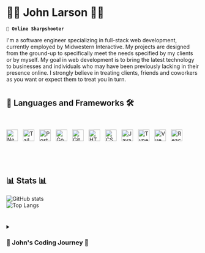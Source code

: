# 👾👾 John Larson 👾👾

**`🎯 Online Sharpshooter`**

I'm a software engineer specializing in full-stack web development, currently employed by Midwestern Interactive. My projects are designed from the ground-up to specifically meet the needs specified by my clients or by myself. My goal in web development is to bring the latest technology to businesses and individuals who may have been previously lacking in their presence online. I strongly believe in treating clients, friends and coworkers as you want or expect them to treat you in turn.
<br />

#

## 🧰 Languages and Frameworks 🛠️

<br />

<img align="left" alt="Next" width="30px" style="padding-right:10px;" src="https://cdn.jsdelivr.net/gh/devicons/devicon/icons/nextjs/nextjs-original.svg" /><img align="left" alt="Tailwind" width="30px" style="padding-right:10px;" src="https://cdn.jsdelivr.net/gh/devicons/devicon@latest/icons/tailwindcss/tailwindcss-original.svg" />
<img align="left" alt="PostgreSQL" width="30px" style="padding-right:10px;" src="https://cdn.jsdelivr.net/gh/devicons/devicon@latest/icons/go/go-original-wordmark.svg" />
<img align="left" alt="Go" width="30px" style="padding-right:10px;" src="https://cdn.jsdelivr.net/gh/devicons/devicon@latest/icons/postgresql/postgresql-original.svg" />
<img align="left" alt="Git" width="30px" style="padding-right:10px;" src="https://cdn.jsdelivr.net/gh/devicons/devicon/icons/git/git-original.svg" />
<img align="left" alt="HTML" width="30px" style="padding-right:10px;" src="https://cdn.jsdelivr.net/gh/devicons/devicon/icons/html5/html5-plain.svg" />
<img align="left" alt="CSS" width="30px" style="padding-right:10px;" src="https://cdn.jsdelivr.net/gh/devicons/devicon/icons/css3/css3-plain.svg" />
<img align="left" alt="JavaScript" width="30px" style="padding-right:10px;" src="https://cdn.jsdelivr.net/gh/devicons/devicon/icons/javascript/javascript-plain.svg" />
<img align="left" alt="TypeScript" width="30px" style="padding-right:10px;" src="https://cdn.jsdelivr.net/gh/devicons/devicon/icons/typescript/typescript-plain.svg" />
<img align="left" alt="Vue" width="30px" style="padding-right:10px;" src="https://cdn.jsdelivr.net/gh/devicons/devicon/icons/vuejs/vuejs-original.svg" />
<img align="left" alt="React" width="30px" style="padding-right:10px;" src="https://cdn.jsdelivr.net/gh/devicons/devicon/icons/react/react-original.svg" />
<br />
<br />

#

<br />

## 📊 Stats 📊

![GitHub stats](https://github-readme-stats-pink-six-36.vercel.app/api?username=W5DEV&show_icons=true&count_private=true&include_all_commits=false&theme=dracula&bg_color=22272e&hide_border=true&show=prs_merged,prs_merged_percentage&hide=contribs,issues&hide_rank=true&custom_title=W5DEV's 2024 GitHub Stats)<br/>
![Top Langs](https://github-readme-stats-pink-six-36.vercel.app/api/top-langs/?username=W5DEV&layout=donut&count_private=true&include_all_commits=true&theme=dracula&bg_color=22272e&hide_border=true&langs_count=20&hide=css,html&hide_progress=true)
<br/>

#

<details>
 <summary><h3>🚨 John's Coding Journey 🚨</h3></summary>
   I started my coding journey in college, building rudimentary and basic responsive websites using vanilla HTML and CSS. I learned javascript in one of my classes and coded simple in-browser games and eventually started adding basic functionality to these websites. My journey progressed to creating and fixing Minecraft plugins using Java for a server to improve the ease of management. I joined the workforce in 2013 and immediately put my skills to use finding avenues within the company I was working for to not only show off my own abilities, but learn more about their processes and grow in .NET e-commerce website creation for our clients. I started freelancing in 2014, where I helped build apps and websites for businesses using Javascript, PHP and Wordpress, including maintaining and innovating a website for an online sports journalism company I founded (South MS Sports 2013-2018). I increased my development skills and applied them mostly to contract work while working as a Network Engineer from 2017 til 2021, when I finally broke back into web development professionally. I was given sole responsibility for over 65 client websites while working for the company, and I also started applying my knowledge of React and other web technologies to ongoing active development. I transitioned quickly to roles solely focused on web development and in 2022, I ended up at a company where I can finally call home - Midwestern Interactive. Today my side projects include creating scalable and robust backend APIs for content management, creating a personal-use online cookbook app to preserve valuable family recipes, and creating other useful web apps and programs in Kotlin, like a no-frills budgeting apps, an online reloading aide and even an upcoming online media platform for news, weather and sports journalism. My hobbies include hiking, camping, survival, shooting and ham radio.

<br />
<br />

[Visit my portfolio website](https://www.jjlarson.com/)
